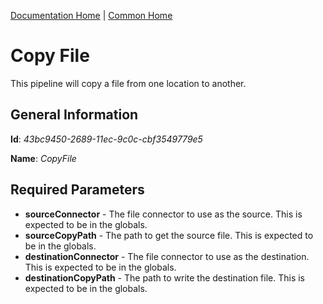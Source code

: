 [Documentation Home](../../docs/readme.md) | [Common Home](../readme.md)

# Copy File
This pipeline will copy a file from one location to another.

## General Information
**Id**: _43bc9450-2689-11ec-9c0c-cbf3549779e5_

**Name**: _CopyFile_

## Required Parameters
* **sourceConnector** - The file connector to use as the source. This is expected to be in the globals.
* **sourceCopyPath** - The path to get the source file. This is expected to be in the globals.
* **destinationConnector** - The file connector to use as the destination. This is expected to be in the globals.
* **destinationCopyPath** - The path to write the destination file. This is expected to be in the globals.
